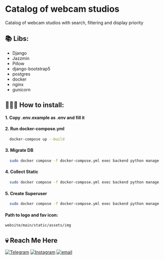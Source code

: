 # Catalog of webcam studios

Catalog of webcam studios with search, filtering and display priority


📚 Libs:
-
- Django
- Jazzmin
- Pillow
- django-bootstrap5
- postgres
- docker
- nginx
- gunicorn


## 👨🏻‍💻 How to install:

#### 1️. Copy .env.example as .env and fill it

#### 2. Run docker-compose.yml
```bash
  docker-compose up --build
```

#### 3. Migrate DB
```bash
  sudo docker compose -f docker-compose.yml exec backend python manage.py migrate
```

#### 4. Collect Static
```bash
  sudo docker compose -f docker-compose.yml exec backend python manage.py collectstatic
```

#### 5. Create Superuser
```bash
  sudo docker compose -f docker-compose.yml exec backend python manage.py createsuperuser
```

#### Path to logo and fav icon:
```website/main/static/assets/img```

## 💀 Reach Me Here
[![Telegram](https://img.shields.io/badge/Telegram-blue?style=for-the-badge&logo=telegram&logoColor=white)](https://t.me/ihatemylifebutiluvmoney)
[![Instagram](https://img.shields.io/badge/Instagram-purple?style=for-the-badge&logo=Instagram&logoColor=white)](https://instagram.com/herbalsomml)
[![email](https://img.shields.io/badge/Gmail-D14836?style=for-the-badge&logo=gmail&logoColor=white)](mailto:herbalsomml@gmail.com)